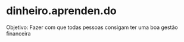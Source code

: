 ﻿# dinheiro.aprenden.do

Objetivo: Fazer com que todas pessoas consigam ter uma boa gestão financeira

